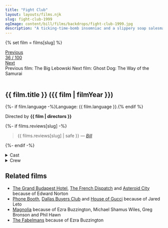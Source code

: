```yaml
---
title: "Fight Club"
layout: layouts/films.njk
slug: fight-club-1999
ogImage: content/bill/films/backdrops/fight-club-1999.jpg
description: "A ticking-time-bomb insomniac and a slippery soap salesman channel primal male aggression into a shocking new form of therapy. Their concept catches on, with underground \"fight clubs\" forming in every town, until an eccentric gets in the way and ignites an out-of-control spiral toward oblivion."
---
```


{% set film = films[slug] %}

<nav class="films">
  <div class="prev">
    <a href="../the-big-lebowski-1998"><i class="fa-solid fa-chevron-left fa-xs"></i> Previous</a>
  </div>
  <div>
    <a class="simple" href="../">36 / 100</a>
  </div>
  <div class="next">
    <a href="../ghost-dog-the-way-of-the-samurai-1999">Next <i class="fa-solid fa-chevron-right fa-xs"></i></a>
  </div>
  <div class="hint">
    <span class="prev-hint">
      <span class="sr-only">Previous film:</span>
      The Big Lebowski
    </span>
    <span class="next-hint">
      <span class="sr-only">Next film:</span>
      Ghost Dog: The Way of the Samurai
    </span>
  </div>
</nav>

<article class="film slug-fight-club-1999">
  <div class="backdrop-and-poster">
    <img class="poster" src="../films/posters/{{ slug }}.jpg" alt="">
    <img class="backdrop" src="../films/backdrops/{{ slug }}.jpg" alt="">
  </div>

  <h1>{{ film.title }} ({{ film | filmYear }})</h1>

  <p>
    {%- if film.language -%}Language: {{ film.language }}.{% endif %}
    
  </p>

  <p class="director">
    Directed by <strong>{{ film | directors }}</strong>
  </p>

  {%- if films.reviews[slug] -%}
    <blockquote> 
      {{ films.reviews[slug] | safe }} <em>—&nbsp;<a href="/bill">Bill</a></em>
    </blockquote> 
  {%- endif -%}

  <section class="film-detail">
    <div>
      <details>
        <summary>
          <i class="fa-solid fa-masks-theater"></i>
          Cast
        </summary>
        <ul>
          {%- for cast in film.credits.cast -%}
            <li>
              {{ cast.name }} as <em>{{ cast.character }}</em>
            </li>
          {%- endfor -%}
        </ul>
      </details>
      <details>
        <summary>
          <i class="fa-solid fa-clapperboard"></i>
          Crew
        </summary>
        <ul>
          {%- for crew in film.credits.crew -%}
            <li>
              {{ crew.name }} &mdash; <em>{{ crew.job }}</em>
            </li>
          {%- endfor -%}
        </ul>
      </details>
    </div>
  </section>

  <section class="related-films">
  <h2>Related films</h2>
  <ul>
    <li><a href="../the-grand-budapest-hotel-2014">The Grand Budapest Hotel</a>, <a href="../the-french-dispatch-2021">The French Dispatch</a> and <a href="../asteroid-city-2023">Asteroid City</a> because of Edward Norton</li>
<li><a href="../phone-booth-2003">Phone Booth</a>, <a href="../dallas-buyers-club-2013">Dallas Buyers Club</a> and <a href="../house-of-gucci-2021">House of Gucci</a> because of Jared Leto</li>
<li><a href="../magnolia-1999">Magnolia</a> because of Ezra Buzzington, Michael Shamus Wiles, Greg Bronson and Phil Hawn</li>
<li><a href="../the-fabelmans-2022">The Fabelmans</a> because of Ezra Buzzington</li>
  </ul>
</section>

</article>
